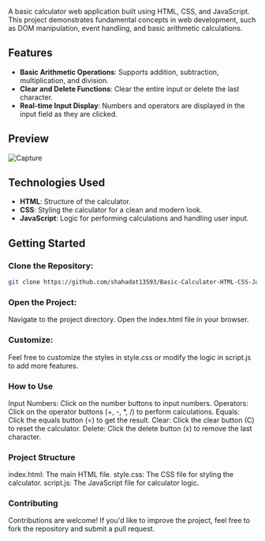 A basic calculator web application built using HTML, CSS, and JavaScript. This project demonstrates fundamental concepts in web development, such as DOM manipulation, event handling, and basic arithmetic calculations.

## Features

- **Basic Arithmetic Operations**: Supports addition, subtraction, multiplication, and division.
- **Clear and Delete Functions**: Clear the entire input or delete the last character.
- **Real-time Input Display**: Numbers and operators are displayed in the input field as they are clicked.

## Preview

![Capture](https://github.com/user-attachments/assets/e6af80e9-37c6-4cfd-8d91-4735bffbeb3f)

## Technologies Used

- **HTML**: Structure of the calculator.
- **CSS**: Styling the calculator for a clean and modern look.
- **JavaScript**: Logic for performing calculations and handling user input.

## Getting Started

### Clone the Repository:
```bash
git clone https://github.com/shahadat13593/Basic-Calculator-HTML-CSS-JavaScript-.git
```
### Open the Project:
Navigate to the project directory.
Open the index.html file in your browser.

### Customize:
Feel free to customize the styles in style.css or modify the logic in script.js to add more features.

### How to Use
Input Numbers: Click on the number buttons to input numbers.
Operators: Click on the operator buttons (+, -, *, /) to perform calculations.
Equals: Click the equals button (=) to get the result.
Clear: Click the clear button (C) to reset the calculator.
Delete: Click the delete button (x) to remove the last character.

### Project Structure
index.html: The main HTML file.
style.css: The CSS file for styling the calculator.
script.js: The JavaScript file for calculator logic.

### Contributing
Contributions are welcome! If you'd like to improve the project, feel free to fork the repository and submit a pull request.
